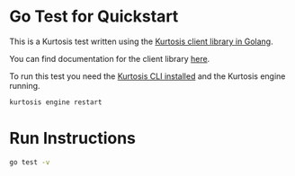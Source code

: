 # Go Test for Quickstart

This is a Kurtosis test written using the [Kurtosis client library in Golang](https://github.com/kurtosis-tech/kurtosis/tree/main/api/golang).

You can find documentation for the client library [here](https://docs.kurtosis.com/client-libs-reference).

To run this test you need the [Kurtosis CLI installed](https://docs.kurtosis.com/install) and the Kurtosis engine running.

```bash
kurtosis engine restart
```

# Run Instructions

```bash
go test -v
```